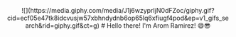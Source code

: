 <div id="header" align="center">
  ![](https://media.giphy.com/media/J1j6wzyprIjN0dFZoc/giphy.gif?cid=ecf05e47tk8idcvusjw57xbhndydnb6op65lq6xfiugf4pod&ep=v1_gifs_search&rid=giphy.gif&ct=g)
# Hello there! I'm Arom Ramirez! 😄😎

</div>


